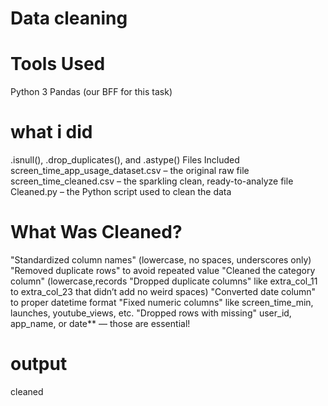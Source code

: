 # Data cleaning 
# Tools Used
Python 3
Pandas (our BFF for this task)
# what i did 
.isnull(), .drop_duplicates(), and .astype()
Files Included
screen_time_app_usage_dataset.csv – the original raw file
screen_time_cleaned.csv – the sparkling clean, ready-to-analyze file
Cleaned.py – the Python script used to clean the data
 # What Was Cleaned?
"Standardized column names" (lowercase, no spaces, underscores only)
"Removed duplicate rows" to avoid repeated  value
"Cleaned the category column" (lowercase,records
"Dropped duplicate columns" like extra_col_11 to extra_col_23 that didn’t add no weird spaces)
"Converted date column" to proper datetime format
"Fixed numeric columns" like screen_time_min, launches, youtube_views, etc.
"Dropped rows with missing" user_id, app_name, or date** — those are essential!
# output 
cleaned
